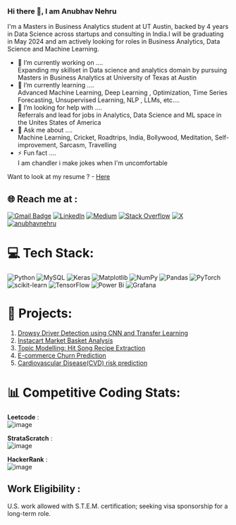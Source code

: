 ### Hi there 👋, I am Anubhav Nehru

I'm a Masters in Business Analytics student at UT Austin, backed by 4 years in Data Science across startups and consulting in India.I will be graduating in May 2024 and am actively looking for roles in Business Analytics, Data Science and Machine Learning.

- 🔭 I’m currently working on .... <br>
   Expanding my skillset in Data science and analytics domain by pursuing Masters in Business Analytics at University of Texas at Austin
- 🌱 I’m currently learning .... <br>
   Advanced Machine Learning, Deep Learning , Optimization, Time Series Forecasting, Unsupervised Learning, NLP , LLMs, etc....
- 🤔 I’m looking for help with .... <br>
  Referrals and lead for jobs in Analytics, Data Science and ML space in the Unites States of America
- 💬 Ask me about .... <br>
   Machine Learning, Cricket, Roadtrips, India, Bollywood, Meditation, Self-improvement, Sarcasm, Travelling
- ⚡ Fun fact .... <br>
  I am chandler i make jokes when I'm uncomfortable

Want to look at my resume ? - [Here](https://docs.google.com/document/d/10KhquR1TEAdy5buH63jk5x2HEg9HPVLlEgebotIpVv0/edit?usp=sharing)

## 🌐 Reach me at :
[![Gmail Badge](https://img.shields.io/badge/-Gmail-d14836?style=flat-square&logo=Gmail&logoColor=white&link=mail@jayrajroshan1@gmail.com)](mailto:anubhavnehru@utexas.edu)
[![LinkedIn](https://img.shields.io/badge/LinkedIn-%230077B5.svg?logo=linkedin&logoColor=white)](https://linkedin.com/in/anubhav-nehru97)
[![Medium](https://img.shields.io/badge/Medium-12100E?logo=medium&logoColor=white)](https://medium.com/@anubhavnehru046) 
[![Stack Overflow](https://img.shields.io/badge/-Stackoverflow-FE7A16?logo=stack-overflow&logoColor=white)](https://stackoverflow.com/users/8760841/anubhav-nehru)
 [![X](https://img.shields.io/badge/X-black.svg?logo=X&logoColor=white)](https://x.com/anubhavnehru619) 
[![anubhavnehru](https://img.shields.io/badge/Instagram-%23E4405F.svg?logo=Instagram&logoColor=white)](https://instagram.com/anubhavnehru) 
  



# 💻 Tech Stack:

![Python](https://img.shields.io/badge/python-3670A0?style=for-the-badge&logo=python&logoColor=ffdd54)
![MySQL](https://img.shields.io/badge/mysql-%2300000f.svg?style=for-the-badge&logo=mysql&logoColor=white) 
![Keras](https://img.shields.io/badge/Keras-%23D00000.svg?style=for-the-badge&logo=Keras&logoColor=white) 
![Matplotlib](https://img.shields.io/badge/Matplotlib-%23ffffff.svg?style=for-the-badge&logo=Matplotlib&logoColor=black) 
![NumPy](https://img.shields.io/badge/numpy-%23013243.svg?style=for-the-badge&logo=numpy&logoColor=white) 
![Pandas](https://img.shields.io/badge/pandas-%23150458.svg?style=for-the-badge&logo=pandas&logoColor=white)
![PyTorch](https://img.shields.io/badge/PyTorch-%23EE4C2C.svg?style=for-the-badge&logo=PyTorch&logoColor=white) 
![scikit-learn](https://img.shields.io/badge/scikit--learn-%23F7931E.svg?style=for-the-badge&logo=scikit-learn&logoColor=white)
 ![TensorFlow](https://img.shields.io/badge/TensorFlow-%23FF6F00.svg?style=for-the-badge&logo=TensorFlow&logoColor=white) 
![Power Bi](https://img.shields.io/badge/power_bi-F2C811?style=for-the-badge&logo=powerbi&logoColor=black) 
![Grafana](https://img.shields.io/badge/grafana-%23F46800.svg?style=for-the-badge&logo=grafana&logoColor=white)

#  🚀 Projects:

1. [Drowsy Driver Detection using CNN and Transfer Learning](https://github.com/anubhavnehru/Drowsy-Driver-Detection)
2. [Instacart Market Basket Analysis](https://github.com/anubhavnehru/Instacart-Market-Basket-Analysis)
3. [Topic Modelling: Hit Song Recipe Extraction](https://github.com/anubhavnehru/Topic-Modeling-Hit-Song-Recipe-Extraction)
4. [E-commerce Churn Prediction](https://github.com/anubhavnehru/Ecommerce_Churn_Prediction)
5. [Cardiovascular Disease(CVD) risk prediction](https://github.com/anubhavnehru/CVD_Risk_Prediction)


# 📊 Competitive Coding Stats:

**Leetcode** : <br>
![image](https://github.com/anubhavnehru/anubhavnehru/assets/32483022/bc6899d0-d222-483c-a085-570bec324b17)

**StrataScratch** : <br>
![image](https://github.com/anubhavnehru/anubhavnehru/assets/32483022/964770bb-25af-4cf6-8e84-98337e0f3137)

**HackerRank** : <br>
![image](https://github.com/anubhavnehru/anubhavnehru/assets/32483022/8d77d56d-9206-48d4-9581-d29d6ed3ba50)



## Work Eligibility :
U.S. work allowed with S.T.E.M. certification; seeking visa sponsorship for a long-term role.
<!-- Proudly created with GPRM ( https://gprm.itsvg.in ) -->


<!--
**anubhavnehru/anubhavnehru** is a ✨ _special_ ✨ repository because its `README.md` (this file) appears on your GitHub profile.

Here are some ideas to get you started:

- 🔭 I’m currently working on ...
- 🌱 I’m currently learning ...
- 👯 I’m looking to collaborate on ...
- 🤔 I’m looking for help with ...
- 💬 Ask me about ...
- 📫 How to reach me: ...
- 😄 Pronouns: ...
- ⚡ Fun fact: ...
-->
